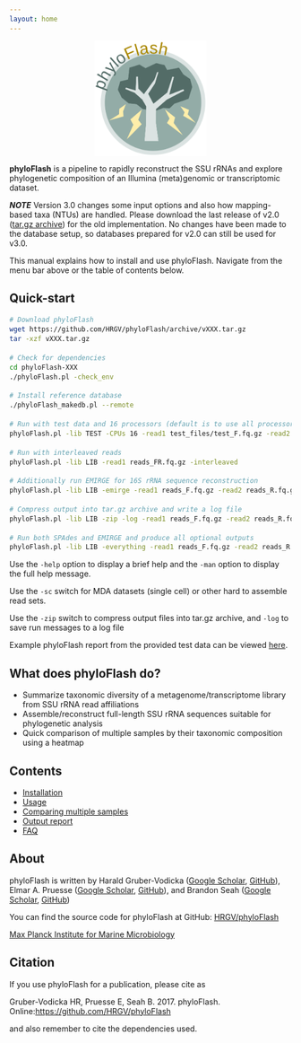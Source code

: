 ```yaml
---
layout: home
---
```


<img src="phyloFlash_logo.png" alt="phyloFlash logo" style="width: 200px; display: block; margin-left: auto; margin-right:auto;"/>

**phyloFlash** is a pipeline to rapidly reconstruct the SSU rRNAs and explore phylogenetic composition of an Illumina (meta)genomic or transcriptomic dataset.

***NOTE*** Version 3.0 changes some input options and also how mapping-based taxa (NTUs) are handled. Please download the last release of v2.0 ([tar.gz archive](https://github.com/HRGV/phyloFlash/archive/v2.0-beta6.tar.gz)) for the old implementation. No changes have been made to the database setup, so databases prepared for v2.0 can still be used for v3.0.

This manual explains how to install and use phyloFlash. Navigate from the menu bar above or the table of contents below.

## Quick-start

```bash
# Download phyloFlash
wget https://github.com/HRGV/phyloFlash/archive/vXXX.tar.gz  
tar -xzf vXXX.tar.gz

# Check for dependencies
cd phyloFlash-XXX
./phyloFlash.pl -check_env

# Install reference database
./phyloFlash_makedb.pl --remote

# Run with test data and 16 processors (default is to use all processors available)
phyloFlash.pl -lib TEST -CPUs 16 -read1 test_files/test_F.fq.gz -read2 test_files/test_R.fq.gz

# Run with interleaved reads
phyloFlash.pl -lib LIB -read1 reads_FR.fq.gz -interleaved

# Additionally run EMIRGE for 16S rRNA sequence reconstruction
phyloFlash.pl -lib LIB -emirge -read1 reads_F.fq.gz -read2 reads_R.fq.gz

# Compress output into tar.gz archive and write a log file
phyloFlash.pl -lib LIB -zip -log -read1 reads_F.fq.gz -read2 reads_R.fq.gz

# Run both SPAdes and EMIRGE and produce all optional outputs
phyloFlash.pl -lib LIB -everything -read1 reads_F.fq.gz -read2 reads_R.fq.gz
```

Use the `-help` option to display a brief help and the `-man` option to display the full help message.

Use the `-sc` switch for MDA datasets (single cell) or other hard to assemble read sets.

Use the `-zip` switch to compress output files into tar.gz archive, and `-log` to save run messages to a log file

Example phyloFlash report from the provided test data can be viewed [here](test.phyloFlash.html).

## What does phyloFlash do?

 - Summarize taxonomic diversity of a metagenome/transcriptome library from SSU rRNA read affiliations
 - Assemble/reconstruct full-length SSU rRNA sequences suitable for phylogenetic analysis
 - Quick comparison of multiple samples by their taxonomic composition using a heatmap

## Contents

 - [Installation](install.md)
 - [Usage](usage.md)
 - [Comparing multiple samples](multiple-samples.md)
 - [Output report](output.md)
 - [FAQ](FAQ.md)

## About

phyloFlash is written by Harald Gruber-Vodicka ([Google Scholar](https://scholar.google.de/citations?user=imYEnqMAAAAJ&hl=en&oi=ao), [GitHub](https://github.com/HRGV)), Elmar A. Pruesse ([Google Scholar](https://scholar.google.de/citations?user=F-yGwRIAAAAJ&hl=en&oi=ao), [GitHub](https://github.com/epruesse)), and Brandon Seah ([Google Scholar](https://scholar.google.de/citations?user=3l8G5BwAAAAJ&hl=en&oi=ao), [GitHub](https://github.com/kbseah))

You can find the source code for phyloFlash at GitHub:
[HRGV/phyloFlash](https://github.com/HRGV/phyloFlash/)

[Max Planck Institute for Marine Microbiology](http://www.mpi-bremen.de/)

## Citation

If you use phyloFlash for a publication, please cite as

Gruber-Vodicka HR, Pruesse E, Seah B. 2017. phyloFlash. Online:https://github.com/HRGV/phyloFlash

and also remember to cite the dependencies used.
